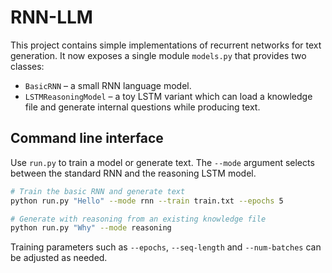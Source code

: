 # RNN-LLM

This project contains simple implementations of recurrent networks for text generation.
It now exposes a single module `models.py` that provides two classes:

- `BasicRNN` – a small RNN language model.
- `LSTMReasoningModel` – a toy LSTM variant which can load a knowledge file and
  generate internal questions while producing text.

## Command line interface

Use `run.py` to train a model or generate text. The `--mode` argument selects
between the standard RNN and the reasoning LSTM model.

```bash
# Train the basic RNN and generate text
python run.py "Hello" --mode rnn --train train.txt --epochs 5

# Generate with reasoning from an existing knowledge file
python run.py "Why" --mode reasoning
```

Training parameters such as `--epochs`, `--seq-length` and `--num-batches`
can be adjusted as needed.
